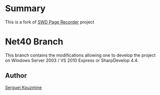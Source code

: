 Summary
=======
This is a fork of [SWD Page Recorder](https://github.com/dzharii/swd-recorder) project

Net40 Branch
============
This branch contains the modifications allowing one to develop the project on Windows Server 2003 / VS 2010 Express or SharpDevelop 4.4.


Author
------
[Serguei Kouzmine](kouzmine_serguei@yahoo.com)